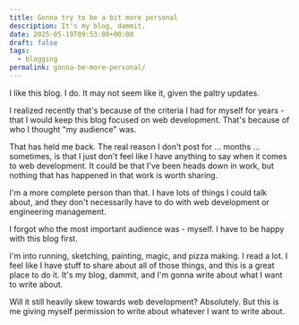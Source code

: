 ```yaml
---
title: Gonna try to be a bit more personal
description: It's my blog, dammit.
date: 2025-05-19T09:53:00+00:00
draft: false
tags:
  - blogging
permalink: gonna-be-more-personal/
---
```


I like this blog. I do. It may not seem like it, given the paltry updates.

I realized recently that's because of the criteria I had for myself for years - that I would keep this blog focused on web development. That's because of who I thought "my audience" was.

That has held me back. The real reason I don't post for ... months ... sometimes, is that I just don't feel like I have anything to say when it comes to web development. It could be that I've been heads down in work, but nothing that has happened in that work is worth sharing.

I'm a more complete person than that. I have lots of things I could talk about, and they don't necessarily have to do with web development or engineering management.

I forgot who the most important audience was - myself. I have to be happy with this blog first.

I'm into running, sketching, painting, magic, and pizza making. I read a lot. I feel like I have stuff to share about all of those things, and this is a great place to do it. It's my blog, dammit, and I'm gonna write about what I want to write about.

Will it still heavily skew towards web development? Absolutely. But this is me giving myself permission to write about whatever I want to write about.
